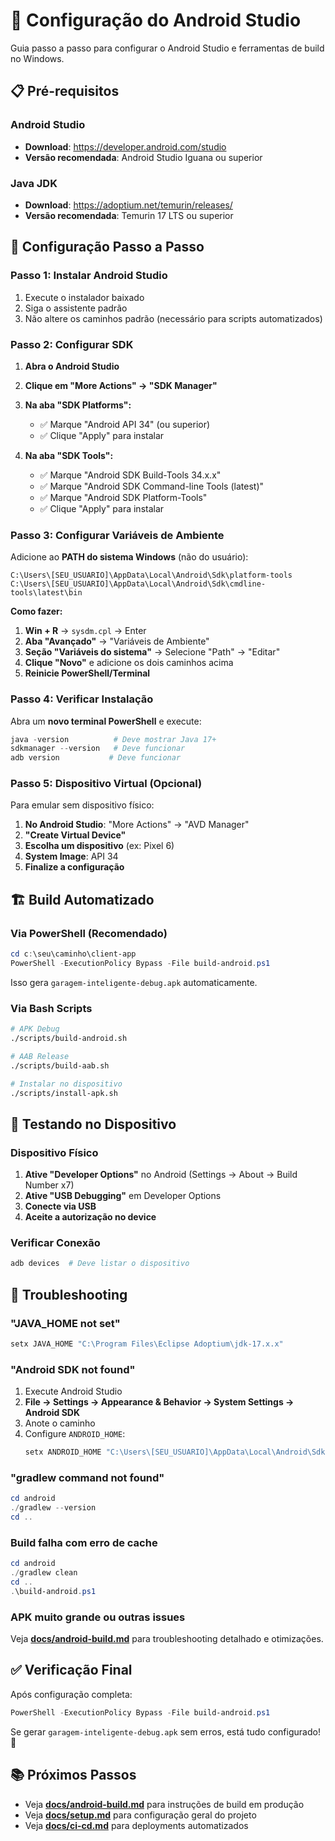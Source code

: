 # 📱 Configuração do Android Studio

Guia passo a passo para configurar o Android Studio e ferramentas de build no Windows.

## 📋 Pré-requisitos

### Android Studio
- **Download**: https://developer.android.com/studio
- **Versão recomendada**: Android Studio Iguana ou superior

### Java JDK
- **Download**: https://adoptium.net/temurin/releases/
- **Versão recomendada**: Temurin 17 LTS ou superior

## 🚀 Configuração Passo a Passo

### Passo 1: Instalar Android Studio
1. Execute o instalador baixado
2. Siga o assistente padrão
3. Não altere os caminhos padrão (necessário para scripts automatizados)

### Passo 2: Configurar SDK

1. **Abra o Android Studio**
2. **Clique em "More Actions" → "SDK Manager"**
3. **Na aba "SDK Platforms":**
   - ✅ Marque "Android API 34" (ou superior)
   - ✅ Clique "Apply" para instalar

4. **Na aba "SDK Tools":**
   - ✅ Marque "Android SDK Build-Tools 34.x.x"
   - ✅ Marque "Android SDK Command-line Tools (latest)"
   - ✅ Marque "Android SDK Platform-Tools"
   - ✅ Clique "Apply" para instalar

### Passo 3: Configurar Variáveis de Ambiente

Adicione ao **PATH do sistema Windows** (não do usuário):

```
C:\Users\[SEU_USUARIO]\AppData\Local\Android\Sdk\platform-tools
C:\Users\[SEU_USUARIO]\AppData\Local\Android\Sdk\cmdline-tools\latest\bin
```

**Como fazer:**
1. **Win + R** → `sysdm.cpl` → Enter
2. **Aba "Avançado"** → "Variáveis de Ambiente"
3. **Seção "Variáveis do sistema"** → Selecione "Path" → "Editar"
4. **Clique "Novo"** e adicione os dois caminhos acima
5. **Reinicie PowerShell/Terminal**

### Passo 4: Verificar Instalação

Abra um **novo terminal PowerShell** e execute:

```powershell
java -version          # Deve mostrar Java 17+
sdkmanager --version   # Deve funcionar
adb version           # Deve funcionar
```

### Passo 5: Dispositivo Virtual (Opcional)

Para emular sem dispositivo físico:

1. **No Android Studio**: "More Actions" → "AVD Manager"
2. **"Create Virtual Device"**
3. **Escolha um dispositivo** (ex: Pixel 6)
4. **System Image**: API 34
5. **Finalize a configuração**

## 🏗️ Build Automatizado

### Via PowerShell (Recomendado)

```powershell
cd c:\seu\caminho\client-app
PowerShell -ExecutionPolicy Bypass -File build-android.ps1
```

Isso gera `garagem-inteligente-debug.apk` automaticamente.

### Via Bash Scripts

```bash
# APK Debug
./scripts/build-android.sh

# AAB Release
./scripts/build-aab.sh

# Instalar no dispositivo
./scripts/install-apk.sh
```

## 📱 Testando no Dispositivo

### Dispositivo Físico

1. **Ative "Developer Options"** no Android (Settings → About → Build Number x7)
2. **Ative "USB Debugging"** em Developer Options
3. **Conecte via USB**
4. **Aceite a autorização no device**

### Verificar Conexão

```bash
adb devices  # Deve listar o dispositivo
```

## 🔧 Troubleshooting

### "JAVA_HOME not set"

```powershell
setx JAVA_HOME "C:\Program Files\Eclipse Adoptium\jdk-17.x.x"
```

### "Android SDK not found"

1. Execute Android Studio
2. **File → Settings → Appearance & Behavior → System Settings → Android SDK**
3. Anote o caminho
4. Configure `ANDROID_HOME`:
   ```powershell
   setx ANDROID_HOME "C:\Users\[SEU_USUARIO]\AppData\Local\Android\Sdk"
   ```

### "gradlew command not found"

```powershell
cd android
./gradlew --version
cd ..
```

### Build falha com erro de cache

```powershell
cd android
./gradlew clean
cd ..
.\build-android.ps1
```

### APK muito grande ou outras issues

Veja **[docs/android-build.md](android-build.md)** para troubleshooting detalhado e otimizações.

## ✅ Verificação Final

Após configuração completa:

```powershell
PowerShell -ExecutionPolicy Bypass -File build-android.ps1
```

Se gerar `garagem-inteligente-debug.apk` sem erros, está tudo configurado! 🎉

## 📚 Próximos Passos

- Veja **[docs/android-build.md](android-build.md)** para instruções de build em produção
- Veja **[docs/setup.md](setup.md)** para configuração geral do projeto
- Veja **[docs/ci-cd.md](ci-cd.md)** para deployments automatizados

